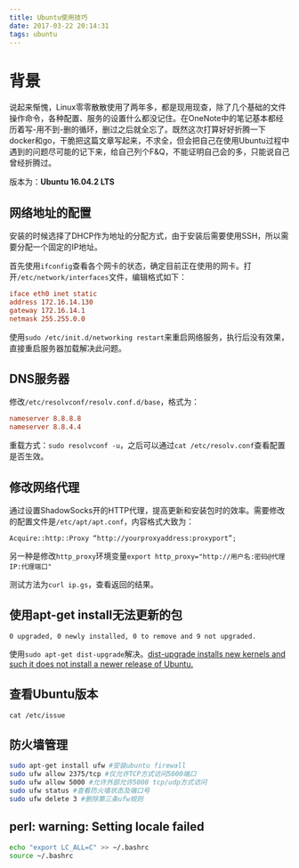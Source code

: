 ```yaml
---
title: Ubuntu使用技巧
date: 2017-03-22 20:14:31
tags: ubuntu
---
```

# 背景

说起来惭愧，Linux零零散散使用了两年多，都是现用现查，除了几个基础的文件操作命令，各种配置、服务的设置什么都没记住。在OneNote中的笔记基本都经历着写-用不到-删的循环，删过之后就全忘了。既然这次打算好好折腾一下docker和go，干脆把这篇文章写起来，不求全，但会把自己在使用Ubuntu过程中遇到的问题尽可能的记下来，给自己列个F&Q，不能证明自己会的多，只能说自己曾经折腾过。

版本为：**Ubuntu 16.04.2 LTS**

## 网络地址的配置

安装的时候选择了DHCP作为地址的分配方式，由于安装后需要使用SSH，所以需要分配一个固定的IP地址。

首先使用`ifconfig`查看各个网卡的状态，确定目前正在使用的网卡。打开`/etc/network/interfaces`文件，编辑格式如下：

``` conf
iface eth0 inet static
address 172.16.14.130
gateway 172.16.14.1
netmask 255.255.0.0
```

使用`sudo /etc/init.d/networking restart`来重启网络服务，执行后没有效果，直接重启服务器加载解决此问题。

## DNS服务器

修改`/etc/resolvconf/resolv.conf.d/base`，格式为：

``` conf
nameserver 8.8.8.8
nameserver 8.8.4.4
```

重载方式：`sudo resolvconf -u`，之后可以通过`cat /etc/resolv.conf`查看配置是否生效。

## 修改网络代理

通过设置ShadowSocks开的HTTP代理，提高更新和安装包时的效率。需要修改的配置文件是`/etc/apt/apt.conf`，内容格式大致为：

`Acquire::http::Proxy “http://yourproxyaddress:proxyport”;`

另一种是修改`http_proxy`环境变量`export http_proxy="http://用户名:密码@代理IP:代理端口"`

测试方法为`curl ip.gs`，查看返回的结果。

## 使用apt-get install无法更新的包

`0 upgraded, 0 newly installed, 0 to remove and 9 not upgraded.`

使用`sudo apt-get dist-upgrade`解决。[dist-upgrade installs new kernels and such it does not install a newer release of Ubuntu.](http://askubuntu.com/questions/352635/0-upgraded-0-newly-installed-0-to-remove-and-428-not-upgraded)

## 查看Ubuntu版本

`cat /etc/issue`

## 防火墙管理

``` bash
sudo apt-get install ufw #安装ubuntu firewall
sudo ufw allow 2375/tcp #仅允许TCP方式访问5000端口
sudo ufw allow 5000 #允许外部允许5000 tcp/udp方式访问
sudo ufw status #查看防火墙状态及端口号
sudo ufw delete 3 #删除第三条ufw规则
```

## perl: warning: Setting locale failed

``` bash
echo "export LC_ALL=C" >> ~/.bashrc
source ~/.bashrc
```